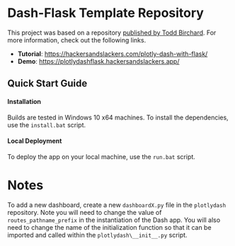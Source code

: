 # Dash-Flask Template Repository
This project was based on a repository [published by Todd Birchard](https://github.com/toddbirchard/plotlydash-flask-tutorial). For more information, check out the following links.

* **Tutorial**: https://hackersandslackers.com/plotly-dash-with-flask/
* **Demo**: https://plotlydashflask.hackersandslackers.app/


## Quick Start Guide

#### Installation
Builds are tested in Windows 10 x64 machines. To install the dependencies, use the `install.bat` script.

#### Local Deployment
To deploy the app on your local machine, use the `run.bat` script.


# Notes
To add a new dashboard, create a new `dashboardX.py` file in the `plotlydash` repository. Note you will need to change the value of `routes_pathname_prefix` in the instantiation of the Dash app. You will also need to change the name of the initialization function so that it can be imported and called within the `plotlydash\__init__.py` script.